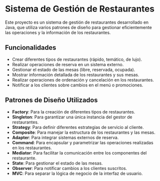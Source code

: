 # Sistema de Gestión de Restaurantes

Este proyecto es un sistema de gestión de restaurantes desarrollado en Java, que utiliza varios patrones de diseño para gestionar eficientemente las operaciones y la información de los restaurantes.

## Funcionalidades

- Crear diferentes tipos de restaurantes (rápido, temático, de lujo).
- Realizar operaciones de reserva en un sistema externo.
- Gestionar el estado de las mesas (libre, reservada, ocupada).
- Mostrar información detallada de los restaurantes y sus mesas.
- Realizar operaciones de ordenación y cancelación en los restaurantes.
- Notificar a los clientes sobre cambios en el menú o promociones.

## Patrones de Diseño Utilizados

- **Factory**: Para la creación de diferentes tipos de restaurantes.
- **Singleton**: Para garantizar una única instancia del gestor de restaurantes.
- **Strategy**: Para definir diferentes estrategias de servicio al cliente.
- **Composite**: Para manejar la estructura de los restaurantes y las mesas.
- **Adapter**: Para integrar sistemas externos de reserva.
- **Command**: Para encapsular y parametrizar las operaciones realizadas en los restaurantes.
- **Mediator**: Para facilitar la comunicación entre los componentes del restaurante.
- **State**: Para gestionar el estado de las mesas.
- **Observer**: Para notificar cambios a los clientes suscritos.
- **MVC**: Para separar la lógica de negocio de la interfaz de usuario.



